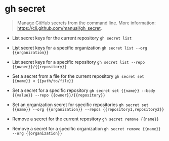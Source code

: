 # gh secret
> Manage GitHub secrets from the command line.
> More information: <https://cli.github.com/manual/gh_secret>.

- List secret keys for the current repository
`gh secret list`

- List secret keys for a specific organization
`gh secret list --org {{organization}}`

- List secret keys for a specific repository
`gh secret list --repo {{owner}}/{{repository}}`

- Set a secret from a file for the current repository
`gh secret set {{name}} < {{path/to/file}}`

- Set a secret for a specific repository
`gh secret set {{name}} --body {{value}} --repo {{owner}}/{{repository}}`

- Set an organization secret for specific repositories
`gh secret set {{name}} --org {{organization}} --repos {{repository1,repository2}}`

- Remove a secret for the current repository
`gh secret remove {{name}}`

- Remove a secret for a specific organization
`gh secret remove {{name}} --org {{organization}}`
